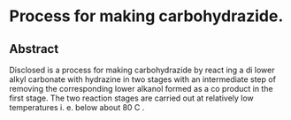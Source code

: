 # Process for making carbohydrazide.

## Abstract
Disclosed is a process for making carbohydrazide by react ing a di lower alkyl carbonate with hydrazine in two stages with an intermediate step of removing the corresponding lower alkanol formed as a co product in the first stage. The two reaction stages are carried out at relatively low temperatures i. e. below about 80 C .